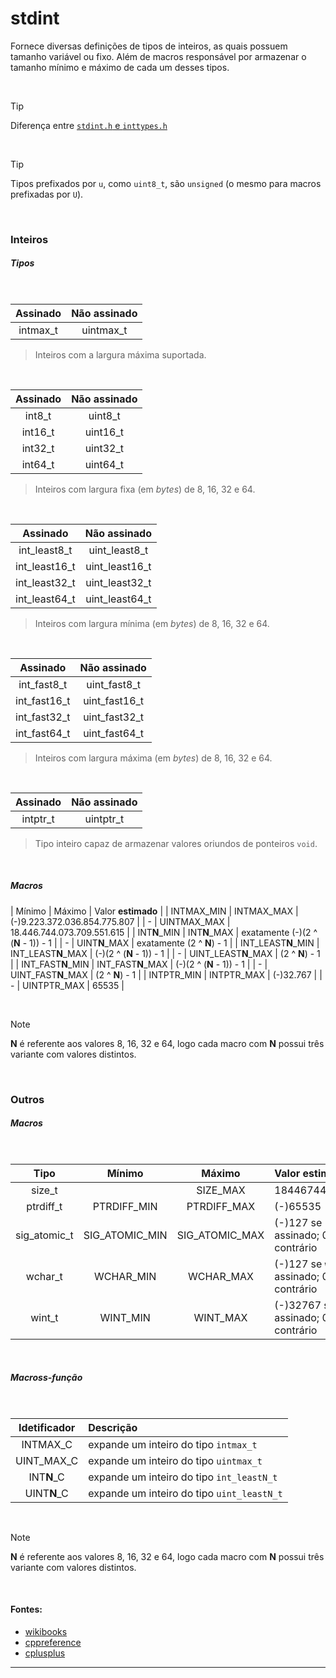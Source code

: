 # stdint
Fornece diversas definições de tipos de inteiros, as quais possuem tamanho variável ou fixo. Além de macros responsável por armazenar o tamanho mínimo e máximo de cada um desses tipos.

<br>

> [!TIP]
> Diferença entre [`stdint.h` e `inttypes.h`](https://stackoverflow.com/questions/7597025/difference-between-stdint-h-and-inttypes-h "Stackoverflow")

<br>

> [!TIP]
> Tipos prefixados por `u`, como `uint8_t`, são `unsigned` (o mesmo para macros prefixadas por `U`).

<br>

### Inteiros

##### Tipos

<br>

| Assinado  | Não assinado |
| :-:       | :-:          |
| intmax\_t | uintmax\_t   |

> Inteiros com a largura máxima suportada.

<br>


| Assinado | Não assinado |
| :-:      | :-:          |
| int8\_t  | uint8\_t     |
| int16\_t | uint16\_t    |
| int32\_t | uint32\_t    |
| int64\_t | uint64\_t    |

> Inteiros com largura fixa (em *bytes*) de 8, 16, 32 e 64.

<br>

| Assinado        | Não assinado     |
| :-:             | :-:              |
| int\_least8\_t  | uint\_least8\_t  |
| int\_least16\_t | uint\_least16\_t |
| int\_least32\_t | uint\_least32\_t |
| int\_least64\_t | uint\_least64\_t |

> Inteiros com largura mínima (em *bytes*) de 8, 16, 32 e 64.

<br>

| Assinado        | Não assinado     |
| :-:             | :-:              |
| int\_fast8\_t   | uint\_fast8\_t   |
| int\_fast16\_t  | uint\_fast16\_t  |
| int\_fast32\_t  | uint\_fast32\_t  |
| int\_fast64\_t  | uint\_fast64\_t  |

> Inteiros com largura máxima (em *bytes*) de 8, 16, 32 e 64.

<br>

| Assinado  | Não assinado |
| :-:       | :-:          |
| intptr\_t | uintptr\_t   |

> Tipo inteiro capaz de armazenar valores oriundos de ponteiros `void`.

<br>

##### Macros

| Mínimo                | Máximo                | Valor **estimado**                  |
| INTMAX\_MIN           | INTMAX\_MAX           | (-)9.223.372.036.854.775.807        |
| -                     | UINTMAX\_MAX          | 18.446.744.073.709.551.615          |
| INT**N**\_MIN         | INT**N**\_MAX         | exatamente (-)(2 ^ (**N** - 1)) - 1 |
| -                     | UINT**N**\_MAX        | exatamente (2 ^ **N**) - 1          |
| INT\_LEAST**N**\_MIN  | INT\_LEAST**N**\_MAX  | (-)(2 ^ (**N** - 1)) - 1            |
| -                     | UINT\_LEAST**N**\_MAX | (2 ^ **N**) - 1                     |
| INT\_FAST**N**\_MIN   | INT\_FAST**N**\_MAX   | (-)(2 ^ (**N** - 1)) - 1            |
| -                     | UINT\_FAST**N**\_MAX  | (2 ^ **N**) - 1                     |
| INTPTR\_MIN           | INTPTR\_MAX           | (-)32.767                           |
| -                     | UINTPTR\_MAX          | 65535                               |

<br>

> [!NOTE]
> **N** é referente aos valores 8, 16, 32 e 64, logo cada macro com **N** possui três variante com valores distintos.

<br>

### Outros

##### Macros

<br>

| Tipo           | Mínimo           | Máximo           | Valor **estimado**   |
| :-:            | :-:              | :-:              | :--                  |
| size\_t        |                  | SIZE\_MAX        | 18446744073709551615 |
| ptrdiff\_t     | PTRDIFF\_MIN     | PTRDIFF\_MAX     | (-)65535             |
| sig\_atomic\_t | SIG\_ATOMIC\_MIN | SIG\_ATOMIC\_MAX | (-)127 se `sig_atomic_t` for assinado; 0, 255 caso contrário |
| wchar\_t       | WCHAR\_MIN       | WCHAR\_MAX       | (-)127 se `wchar_t` for assinado; 0, 255 caso contrário      |
| wint\_t        | WINT\_MIN        | WINT\_MAX        | (-)32767 se `wint_t` for assinado; 0, 65535 caso contrário   |

<br>

##### Macross-função

<br>

| Idetificador | Descrição |
| :-:          | :--       |
| INTMAX\_C    | expande um inteiro do tipo `intmax_t`      |
| UINT\_MAX\_C | expande um inteiro do tipo `uintmax_t`     |
| INT**N**\_C  | expande um inteiro do tipo `int_leastN_t`  |
| UINT**N**\_C | expande um inteiro do tipo `uint_leastN_t` |

<br>

> [!NOTE]
> **N** é referente aos valores 8, 16, 32 e 64, logo cada macro com **N** possui três variante com valores distintos.

<br>

#### Fontes:
* [wikibooks](https://en.wikibooks.org/wiki/c_programming/stdint.h)
* [cppreference](https://en.cppreference.com/w/cpp/types/integer)
* [cplusplus](https://cplusplus.com/reference/cstdint/)

<hr>
